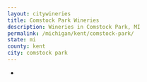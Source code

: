 ```yaml
---
layout: citywineries
title: Comstock Park Wineries
description: Wineries in Comstock Park, MI
permalink: /michigan/kent/comstock-park/
state: mi
county: kent
city: comstock park
---
```

-
